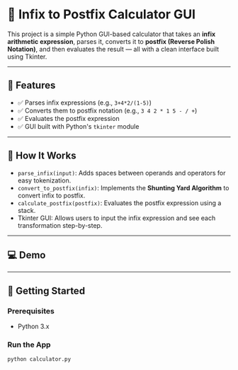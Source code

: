 # 🧮 Infix to Postfix Calculator GUI

This project is a simple Python GUI-based calculator that takes an **infix arithmetic expression**, parses it, converts it to **postfix (Reverse Polish Notation)**, and then evaluates the result — all with a clean interface built using Tkinter.

---

## 🔧 Features

- ✅ Parses infix expressions (e.g., `3+4*2/(1-5)`)
- ✅ Converts them to postfix notation (e.g., `3 4 2 * 1 5 - / +`)
- ✅ Evaluates the postfix expression
- ✅ GUI built with Python's `tkinter` module

---

## 🧠 How It Works

- `parse_infix(input)`: Adds spaces between operands and operators for easy tokenization.
- `convert_to_postfix(infix)`: Implements the **Shunting Yard Algorithm** to convert infix to postfix.
- `calculate_postfix(postfix)`: Evaluates the postfix expression using a stack.
- Tkinter GUI: Allows users to input the infix expression and see each transformation step-by-step.

---

## 💻 Demo


---

## 🚀 Getting Started

### Prerequisites

- Python 3.x

### Run the App

```bash
python calculator.py
